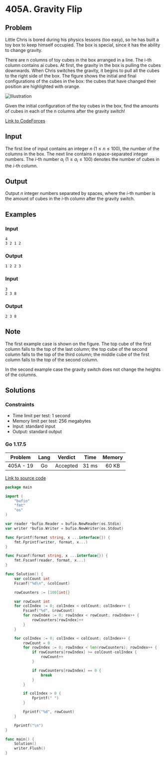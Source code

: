 # 405A. Gravity Flip

## Problem

Little Chris is bored during his physics lessons (too easy), so he has built a toy box to keep himself occupied. The box is special, since it has the ability to change gravity.

There are n columns of toy cubes in the box arranged in a line. The i-th column contains ai cubes. At first, the gravity in the box is pulling the cubes
downwards. When Chris switches the gravity, it begins to pull all the cubes to the right side of the box. The figure shows the initial and final configurations
of the cubes in the box: the cubes that have changed their position are highlighted with orange.

![Illustration](illustration.png)

Given the initial configuration of the toy cubes in the box, find the amounts of cubes in each of the n columns after the gravity switch!

[Link to CodeForces](https://codeforces.com/problemset/problem/405/A)

## Input

The first line of input contains an integer $n$ ($1 \leq n \leq 100$), the number of the columns in the box. The next line contains $n$ space-separated integer numbers. The $i$-th number $a_i$ ($1 \leq a_i \leq 100$) denotes the number of cubes in the $i$-th column.

## Output

Output $n$ integer numbers separated by spaces, where the $i$-th number is the amount of cubes in the $i$-th column after the gravity switch.

## Examples

### Input

```
4
3 2 1 2
```

### Output

```
1 2 2 3
```

### Input

```
3
2 3 8
```

### Output

```
2 3 8
```

## Note

The first example case is shown on the figure. The top cube of the first column falls to the top of the last column; the top cube of the second column falls to the top of the third column; the middle cube of the first column falls to the top of the second column.

In the second example case the gravity switch does not change the heights of the columns.

## Solutions

### Constraints

  - Time limit per test: 1 second
  - Memory limit per test: 256 megabytes
  - Input: standard input
  - Output: standard output

### Go 1.17.5

|  Problem  |    Lang   |  Verdict | Time  | Memory |
|:---------:|:---------:|:--------:|:-----:|:------:|
| 405A - 19 |     Go    | Accepted | 31 ms | 60 KB  |

[Link to source code](solution.go)

```go
package main

import (
	"bufio"
	"fmt"
	"os"
)

var reader *bufio.Reader = bufio.NewReader(os.Stdin)
var writer *bufio.Writer = bufio.NewWriter(os.Stdout)

func Fprintf(format string, x ...interface{}) {
	fmt.Fprintf(writer, format, x...)
}

func Fscanf(format string, x ...interface{}) {
	fmt.Fscanf(reader, format, x...)
}

func Solution() {
	var colCount int
	Fscanf("%d\n", &colCount)

	rowCounters := [100]int{}

	var rowCount int
	for colIndex := 0; colIndex < colCount; colIndex++ {
		Fscanf("%d", &rowCount)
		for rowIndex := 0; rowIndex < rowCount; rowIndex++ {
			rowCounters[rowIndex]++
		}
	}

	for colIndex := 0; colIndex < colCount; colIndex++ {
		rowCount = 0
		for rowIndex := 0; rowIndex < len(rowCounters); rowIndex++ {
			if rowCounters[rowIndex] >= colCount-colIndex {
				rowCount++
			}

			if rowCounters[rowIndex] == 0 {
				break
			}
		}

		if colIndex > 0 {
			Fprintf(" ")
		}

		Fprintf("%d", rowCount)
	}

	Fprintf("\n")
}

func main() {
	Solution()
	writer.Flush()
}
```
